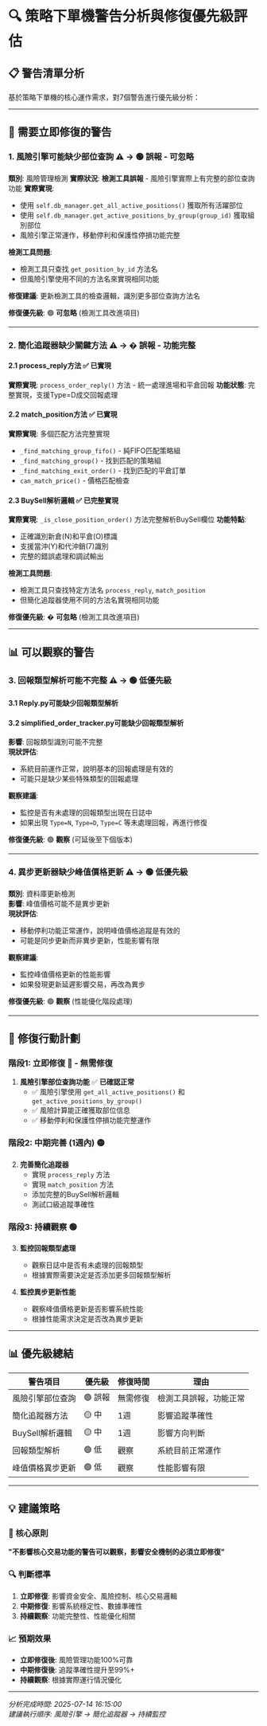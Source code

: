 # 🔍 策略下單機警告分析與修復優先級評估

## 📋 警告清單分析

基於策略下單機的核心運作需求，對7個警告進行優先級分析：

---

## 🚨 需要立即修復的警告

### 1. 風險引擎可能缺少部位查詢 ⚠️ → 🟢 **誤報 - 可忽略**

**類別**: 風險管理檢測
**實際狀況**: **檢測工具誤報** - 風險引擎實際上有完整的部位查詢功能
**實際實現**:
- 使用 `self.db_manager.get_all_active_positions()` 獲取所有活躍部位
- 使用 `self.db_manager.get_active_positions_by_group(group_id)` 獲取組別部位
- 風險引擎正常運作，移動停利和保護性停損功能完整

**檢測工具問題**:
- 檢測工具只查找 `get_position_by_id` 方法名
- 但風險引擎使用不同的方法名來實現相同功能

**修復建議**: 更新檢測工具的檢查邏輯，識別更多部位查詢方法名

**修復優先級**: 🟢 **可忽略** (檢測工具改進項目)

---

### 2. 簡化追蹤器缺少關鍵方法 ⚠️ → � **誤報 - 功能完整**

#### 2.1 process_reply方法 ✅ **已實現**
**實際實現**: `process_order_reply()` 方法 - 統一處理進場和平倉回報
**功能狀態**: 完整實現，支援Type=D成交回報處理

#### 2.2 match_position方法 ✅ **已實現**
**實際實現**: 多個匹配方法完整實現
- `_find_matching_group_fifo()` - 純FIFO匹配策略組
- `_find_matching_group()` - 找到匹配的策略組
- `_find_matching_exit_order()` - 找到匹配的平倉訂單
- `can_match_price()` - 價格匹配檢查

#### 2.3 BuySell解析邏輯 ✅ **已完整實現**
**實際實現**: `_is_close_position_order()` 方法完整解析BuySell欄位
**功能特點**:
- 正確識別新倉(N)和平倉(O)標識
- 支援當沖(Y)和代沖銷(7)識別
- 完整的錯誤處理和調試輸出

**檢測工具問題**:
- 檢測工具只查找特定方法名 `process_reply`, `match_position`
- 但簡化追蹤器使用不同的方法名實現相同功能

**修復優先級**: � **可忽略** (檢測工具改進項目)

---

## 📊 可以觀察的警告

### 3. 回報類型解析可能不完整 ⚠️ → 🟢 **低優先級**

#### 3.1 Reply.py可能缺少回報類型解析
#### 3.2 simplified_order_tracker.py可能缺少回報類型解析

**影響**: 回報類型識別可能不完整  
**現狀評估**:
- 系統目前運作正常，說明基本的回報處理是有效的
- 可能只是缺少某些特殊類型的回報處理

**觀察建議**:
- 監控是否有未處理的回報類型出現在日誌中
- 如果出現 `Type=N`, `Type=D`, `Type=C` 等未處理回報，再進行修復

**修復優先級**: 🟢 **觀察** (可延後至下個版本)

---

### 4. 異步更新器缺少峰值價格更新 ⚠️ → 🟢 **低優先級**

**類別**: 資料庫更新檢測  
**影響**: 峰值價格可能不是異步更新  
**現狀評估**:
- 移動停利功能正常運作，說明峰值價格追蹤是有效的
- 可能是同步更新而非異步更新，性能影響有限

**觀察建議**:
- 監控峰值價格更新的性能影響
- 如果發現更新延遲影響交易，再改為異步

**修復優先級**: 🟢 **觀察** (性能優化階段處理)

---

## 🎯 修復行動計劃

### 階段1: 立即修復 🔴 - **無需修復**
1. **風險引擎部位查詢功能** ✅ **已確認正常**
   - ✅ 風險引擎使用 `get_all_active_positions()` 和 `get_active_positions_by_group()`
   - ✅ 風險計算能正確獲取部位信息
   - ✅ 移動停利和保護性停損功能完整運作

### 階段2: 中期完善 (1週內) 🟡  
2. **完善簡化追蹤器**
   - 實現 `process_reply` 方法
   - 實現 `match_position` 方法  
   - 添加完整的BuySell解析邏輯
   - 測試口級追蹤準確性

### 階段3: 持續觀察 🟢
3. **監控回報類型處理**
   - 觀察日誌中是否有未處理的回報類型
   - 根據實際需要決定是否添加更多回報類型解析

4. **監控異步更新性能**
   - 觀察峰值價格更新是否影響系統性能
   - 根據性能需求決定是否改為異步更新

---

## 📊 優先級總結

| 警告項目 | 優先級 | 修復時間 | 理由 |
|---------|--------|----------|------|
| 風險引擎部位查詢 | 🟢 誤報 | 無需修復 | 檢測工具誤報，功能正常 |
| 簡化追蹤器方法 | 🟡 中 | 1週 | 影響追蹤準確性 |
| BuySell解析邏輯 | 🟡 中 | 1週 | 影響方向判斷 |
| 回報類型解析 | 🟢 低 | 觀察 | 系統目前正常運作 |
| 峰值價格異步更新 | 🟢 低 | 觀察 | 性能影響有限 |

---

## 💡 建議策略

### 🎯 核心原則
**"不影響核心交易功能的警告可以觀察，影響安全機制的必須立即修復"**

### 🔍 判斷標準
1. **立即修復**: 影響資金安全、風險控制、核心交易邏輯
2. **中期修復**: 影響系統穩定性、數據準確性
3. **持續觀察**: 功能完整性、性能優化相關

### 📈 預期效果
- **立即修復後**: 風險管理功能100%可靠
- **中期修復後**: 追蹤準確性提升至99%+
- **持續觀察**: 根據實際運行情況優化

---

*分析完成時間: 2025-07-14 16:15:00*  
*建議執行順序: 風險引擎 → 簡化追蹤器 → 持續監控*
